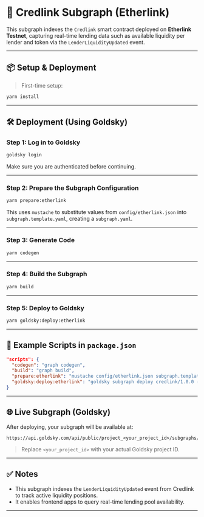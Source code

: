 # 🚀 Credlink Subgraph (Etherlink)

This subgraph indexes the `Credlink` smart contract deployed on **Etherlink Testnet**, capturing real-time lending data such as available liquidity per lender and token via the `LenderLiquidityUpdated` event.

---

## 📦 Setup & Deployment

> First-time setup:

```bash
yarn install
```

---

## 🛠 Deployment (Using Goldsky)

### Step 1: Log in to Goldsky

```bash
goldsky login
```

Make sure you are authenticated before continuing.

---

### Step 2: Prepare the Subgraph Configuration

```bash
yarn prepare:etherlink
```

This uses `mustache` to substitute values from `config/etherlink.json` into `subgraph.template.yaml`, creating a `subgraph.yaml`.

---

### Step 3: Generate Code

```bash
yarn codegen
```

---

### Step 4: Build the Subgraph

```bash
yarn build
```

---

### Step 5: Deploy to Goldsky

```bash
yarn goldsky:deploy:etherlink
```

---

## 📄 Example Scripts in `package.json`

```json
"scripts": {
  "codegen": "graph codegen",
  "build": "graph build",
  "prepare:etherlink": "mustache config/etherlink.json subgraph.template.yaml > subgraph.yaml",
  "goldsky:deploy:etherlink": "goldsky subgraph deploy credlink/1.0.0 --path ."
}
```

---

## 🌐 Live Subgraph (Goldsky)

After deploying, your subgraph will be available at:

```
https://api.goldsky.com/api/public/project_<your_project_id>/subgraphs/credlink/1.0.0/gn
```

> Replace `<your_project_id>` with your actual Goldsky project ID.

---

## ✅ Notes

- This subgraph indexes the `LenderLiquidityUpdated` event from Credlink to track active liquidity positions.
- It enables frontend apps to query real-time lending pool availability.

---
